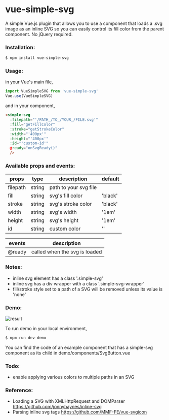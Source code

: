 # vue-simple-svg
A simple Vue.js plugin that allows you to use a component that loads a .svg image as an inline SVG so you can easily control its fill color from the parent component. No jQuery required.

### Installation:
```sh
$ npm install vue-simple-svg
```

### Usage:
in your Vue's main file,
```javascript
import VueSimpleSVG from 'vue-simple-svg'
Vue.use(VueSimpleSVG)
```

and in your component,
```html
<simple-svg
  :filepath="'/PATH_/TO_/YOUR_/FILE.svg'"
  :fill="getFillColor"
  :stroke="getStrokeColor"
  :width="'400px'"
  :height="'400px'"
  :id="'custom-id'"
  @ready="onSvgReady()"
  />
```

### Available props and events:
| props | type | description | default |
| ------ | ------ | ------ | ------ |
| filepath | string | path to your svg file | |
| fill | string | svg's fill color | 'black' |
| stroke | string | svg's stroke color | 'black' |
| width | string | svg's width | '1em' |
| height | string | svg's height | '1em' |
| id | string | custom color | '' |

| events | description |
| ------ | ------ |
| @ready | called when the svg is loaded |


### Notes:
- inline svg element has a class '.simple-svg'
- inline svg has a div wrapper with a class '.simple-svg-wrapper'
- fill/stroke style set to a path of a SVG will be removed unless its value is 'none'

### Demo:
![result](https://media.giphy.com/media/26FeVejNWHXsZiaIM/giphy.gif)

To run demo in your local environment,
```sh
$ npm run dev-demo
```
You can find the code of an example component that has a simple-svg component as its child in demo/components/SvgButton.vue


### Todo:
- enable applying various colors to multiple paths in an SVG


### Reference:
- Loading a SVG with XMLHttpRequest and DOMParser https://github.com/jonnyhaynes/inline-svg
- Parsing inline svg tags https://github.com/MMF-FE/vue-svgicon
